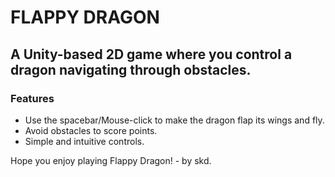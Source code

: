 # FLAPPY DRAGON

## A Unity-based 2D game where you control a dragon navigating through obstacles.

### Features
- Use the spacebar/Mouse-click to make the dragon flap its wings and fly.
- Avoid obstacles to score points.
- Simple and intuitive controls.

Hope you enjoy playing Flappy Dragon! - by skd.